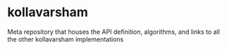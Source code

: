 kollavarsham
============

Meta repository that houses the API definition, algorithms, and links to all the other kollavarsham implementations
